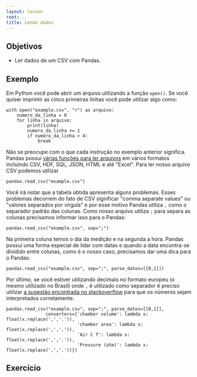 ```yaml
---
layout: lesson
root: ..
title: Lendo dados
---
```


## Objetivos

- Ler dados de um CSV com Pandas.

## Exemplo

Em Python você pode abrir um arquivo utilizando a função `open()`. Se você
quiser imprimir as cinco primeiras linhas você pode utilizar algo como:

~~~
with open("example.csv", "r") as arquivo:
    numero_da_linha = 0
    for linha in arquivo:
        print(linha)
        numero_da_linha += 1
        if numero_da_linha > 4:
            break
~~~

Não se preocupe com o que cada instrução no exemplo anterior significa. Pandas
possui [várias funções para ler
arquivos](http://pandas.pydata.org/pandas-docs/stable/io.html) em vários
formatos incluindo CSV, HDF, SQL, JSON, HTML e até "Excel". Para ler nosso
arquivo CSV podemos utilizar

~~~
pandas.read_csv("example.csv")
~~~

Você irá notar que a tabela obtida apresenta alguns problemas. Esses problemas
decorrem do fato de CSV significar "comma separate values" ou "valores separados
por vírgula" e por esse motivo Pandas utiliza `,` como o separador padrão das
colunas. Como nosso arquivo utiliza `;` para separa as colunas precisamos
informar isso para o Pandas:

~~~
pandas.read_csv("example.csv", sep=";")
~~~

Na primeira coluna temos o dia da medição e na segunda a hora. Pandas possui uma
forma especial de lidar com datas e quando a data encontra-se dividido entre
colunas, como é o nosso caso, precisamos dar uma dica para o Pandas:

~~~
pandas.read_csv("example.csv", sep=";", parse_dates=[[0,1]])
~~~

Por último, se você estiver utilizando decimais no formato europeu (o mesmo
utilizado no Brasil) onde `,` é utilizado como separador é preciso utilizar [a
sugestão encontrada no stackoverflow](http://stackoverflow.com/a/11763490) para
que os números sejam interpretados corretamente.

~~~
pandas.read_csv("example.csv", sep=";", parse_dates=[[0,1]],
               converters={'chamber volume': lambda x: float(x.replace(',','.')),
                           'chamber area': lambda x: float(x.replace(',','.')),
                           'Air C T': lambda x: float(x.replace(',','.')),
                           'Pressure (atm)': lambda x: float(x.replace(',','.'))})
~~~

## Exercício

